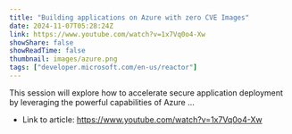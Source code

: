 ```yaml
---
title: "Building applications on Azure with zero CVE Images"
date: 2024-11-07T05:28:24Z
link: https://www.youtube.com/watch?v=1x7Vq0o4-Xw
showShare: false
showReadTime: false
thumbnail: images/azure.png
tags: ["developer.microsoft.com/en-us/reactor"]
---
```

This session will explore how to accelerate secure application deployment by leveraging the powerful capabilities of Azure ...

- Link to article: https://www.youtube.com/watch?v=1x7Vq0o4-Xw